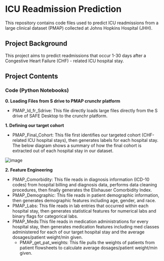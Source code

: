 # ICU Readmission Prediction

This repository contains code files used to predict ICU readmissions from a large clinical dataset (PMAP) collected at Johns Hopkins Hospital (JHH).

## Project Background

This project aims to predict readmissions that occur 1-30 days after a Congestive Heart Failure (CHF) - related ICU hospital stay.

## Project Contents
### Code (Python Notebooks)
**0. Loading Files from S drive to PMAP crunchr platform**
  - PMAP_ld_fr_Sdrive: This file directly loads large files directly from the S drive of SAFE Desktop to the crunchr platform.

**1. Defining our target cohort**
  - PMAP_Final_Cohort: This file first identifies our targeted cohort (CHF-related ICU hospital stays), then generates labels for each hospital stay. The below diagram shows a summary of how the final cohort is extracted out of each hospital stay in our dataset.

![image](https://www.linkpicture.com/q/PMAP-final-cohort.png)

**2. Feature Engineering**
  - PMAP_Comorbidity: This file reads in diagnosis information (ICD-10 codes) from hospital billing and diagnosis data, performs data cleaning procedures, then finally generates the Elixhauser Comorbidity Index.
  - PMAP_Demographic: This file reads in patient demographic information, then generates demographic features including age, gender, and race.
  - PMAP_Labs: This file reads in lab entries that occurred within each hospital stay, then generates statistical features for numerical labs and binary flags for categorical labs.
  - PMAP_Meds:This file reads in medication administrations for every hospital stay, then generates medication features including med classes administered for each of our target hospital stay and the average dosages/patient weight/min given.
    - PMAP_get_pat_weights: This file pulls the weights of patients from patient flowsheets to calculate average dosages/patient weight/min given.
